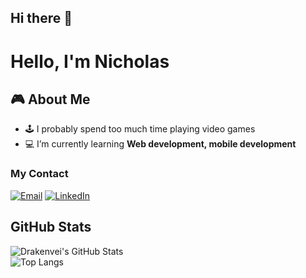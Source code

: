 ## Hi there 👋
# Hello, I'm Nicholas 

## 🎮 About Me  
- 🕹️ I probably spend too much time playing video games
- 💻 I’m currently learning **Web development, mobile development**  
### My Contact
[![Email](https://img.shields.io/badge/Email-D14836?style=for-the-badge&logo=gmail&logoColor=white)](https://mail.google.com/mail/?view=cm&fs=1&to=Nicholaskensurya@gmail.com)
[![LinkedIn](https://img.shields.io/badge/LinkedIn-%230A66C2.svg?&style=for-the-badge&logo=linkedin&logoColor=white)](https://www.linkedin.com/in/nicholas-surya-a69233342/)
## GitHub Stats  
![Drakenvei's GitHub Stats](https://github-readme-stats.vercel.app/api?username=Drakenvei&show_icons=true&theme=tokyonight)  
![Top Langs](https://github-readme-stats.vercel.app/api/top-langs/?username=Drakenvei&layout=compact&theme=tokyonight)  
<!--
**Drakenvei/Drakenvei** is a ✨ _special_ ✨ repository because its `README.md` (this file) appears on your GitHub profile.

Here are some ideas to get you started:

- 🔭 I’m currently working on ...
- 🌱 I’m currently learning ...
- 👯 I’m looking to collaborate on ...
- 🤔 I’m looking for help with ...
- 💬 Ask me about ...
- 📫 How to reach me: ...
- 😄 Pronouns: ...
- ⚡ Fun fact: ...
-->
